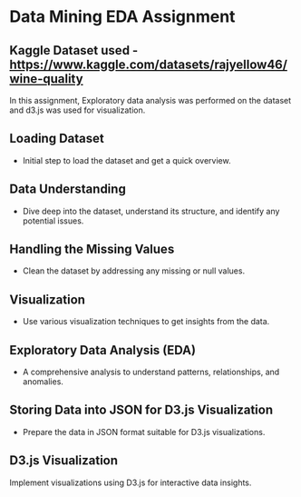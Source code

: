 # Data Mining EDA Assignment

## Kaggle Dataset used  - https://www.kaggle.com/datasets/rajyellow46/wine-quality

In this assignment, Exploratory data analysis was performed on the dataset and d3.js was used for visualization.

## Loading Dataset
* Initial step to load the dataset and get a quick overview.

## Data Understanding
* Dive deep into the dataset, understand its structure, and identify any potential issues.

## Handling the Missing Values
* Clean the dataset by addressing any missing or null values.

## Visualization
* Use various visualization techniques to get insights from the data.

## Exploratory Data Analysis (EDA)
* A comprehensive analysis to understand patterns, relationships, and anomalies.

## Storing Data into JSON for D3.js Visualization
* Prepare the data in JSON format suitable for D3.js visualizations.

## D3.js Visualization
Implement visualizations using D3.js for interactive data insights.


  

